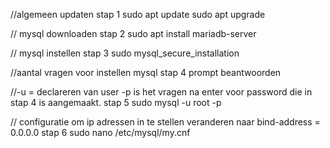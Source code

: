 //algemeen updaten
stap 1
sudo apt update
sudo apt upgrade

// mysql downloaden
stap 2
sudo apt install mariadb-server

// mysql instellen
stap 3
sudo mysql_secure_installation

//aantal vragen voor instellen mysql
stap 4 
prompt beantwoorden 

//-u = declareren van user -p is het vragen na enter voor password die in stap 4 is aangemaakt.
stap 5 
sudo mysql -u root -p

// configuratie om ip adressen in te stellen veranderen naar bind-address = 0.0.0.0
stap 6
sudo nano /etc/mysql/my.cnf
